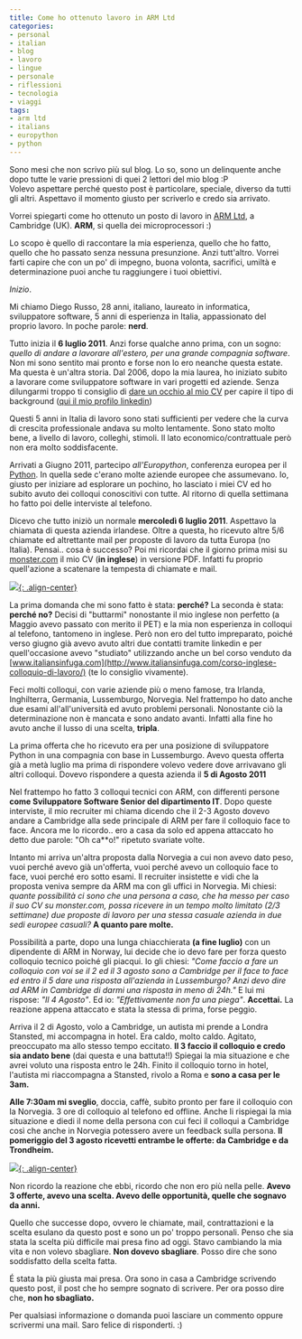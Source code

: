 ```yaml
---
title: Come ho ottenuto lavoro in ARM Ltd
categories:
- personal
- italian
- blog
- lavoro
- lingue
- personale
- riflessioni
- tecnologia
- viaggi
tags:
- arm ltd
- italians
- europython
- python
---
```

Sono mesi che non scrivo più sul blog. Lo so, sono un delinquente anche dopo
tutte le varie pressioni di quei 2 lettori del mio blog :P  
Volevo aspettare perché questo post è particolare, speciale, diverso da tutti
gli altri. Aspettavo il momento giusto per scriverlo e credo sia arrivato.

Vorrei spiegarti come ho ottenuto un posto di lavoro in [ARM
Ltd](http://www.arm.com), a Cambridge (UK). **ARM**, si quella dei
microprocessori :)

Lo scopo è quello di raccontare la mia esperienza, quello che ho fatto, quello
che ho passato senza nessuna presunzione. Anzi tutt'altro. Vorrei farti capire
che con un po' di impegno, buona volonta, sacrifici, umiltà e determinazione
puoi anche tu raggiungere i tuoi obiettivi.

_Inizio_.

Mi chiamo Diego Russo, 28 anni, italiano, laureato in informatica,
sviluppatore software, 5 anni di esperienza in Italia, appassionato del
proprio lavoro. In poche parole: **nerd**.

Tutto inizia il **6 luglio 2011**. Anzi forse qualche anno prima, con un
sogno: _quello di andare a lavorare all'estero, per una grande compagnia
software_. Non mi sono sentito mai pronto e forse non lo ero neanche questa
estate. Ma questa è un'altra storia. Dal 2006, dopo la mia laurea, ho iniziato
subito a lavorare come sviluppatore software in vari progetti ed aziende.
Senza dilungarmi troppo ti consiglio di [dare un occhio al mio
CV]({{site.url}}/cv/) per capire il tipo di background ([qui il
mio profilo linkedin](http://uk.linkedin.com/in/diegor))

Questi 5 anni in Italia di lavoro sono stati sufficienti per vedere che la
curva di crescita professionale andava su molto lentamente. Sono stato molto
bene, a livello di lavoro, colleghi, stimoli. Il lato economico/contrattuale
però non era molto soddisfacente.

Arrivati a Giugno 2011, partecipo _all'Europython_, conferenza europea per il
[Python](http://python.org/). In quella sede c'erano molte aziende europee che
assumevano. Io, giusto per iniziare ad esplorare un pochino, ho lasciato i
miei CV ed ho subito avuto dei colloqui conoscitivi con tutte. Al ritorno di
quella settimana ho fatto poi delle interviste al telefono.

Dicevo che tutto iniziò un normale **mercoledì 6 luglio 2011**. Aspettavo
la chiamata di questa azienda irlandese. Oltre a questa, ho ricevuto altre 5/6
chiamate ed altrettante mail per proposte di lavoro da tutta Europa (no
Italia). Pensai.. cosa è successo? Poi mi ricordai che il giorno prima misi su
[monster.com](http://www.monster.com) il mio CV (**in inglese**) in versione
PDF. Infatti fu proprio quell'azione a scatenare la tempesta di chiamate e
mail.

[![]({{site.url}}/images/IMG_1050-2011-08-03-at-16-08-28.jpg){: .align-center}]({{site.url}}/images/IMG_1050-2011-08-03-at-16-08-28.jpg)

La prima domanda che mi sono fatto è stata: **perché?** La seconda è stata:
**perché no?** Decisi di "buttarmi" nonostante il mio inglese non perfetto (a
Maggio avevo passato con merito il PET) e la mia non esperienza in colloqui al
telefono, tantomeno in inglese. Però non ero del tutto impreparato, poiché
verso giugno già avevo avuto altri due contatti tramite linkedin e per
quell'occasione avevo "studiato" utilizzando anche un bel corso venduto da
[www.italiansinfuga.com](http://www.italiansinfuga.com/corso-inglese-colloquio-di-lavoro/)
(te lo consiglio vivamente).

Feci molti colloqui, con varie aziende più o meno famose, tra Irlanda,
Inghilterra, Germania, Lussemburgo, Norvegia. Nel frattempo ho dato anche due
esami all'all'università ed avuto problemi personali. Nonostante ciò la
determinazione non è mancata e sono andato avanti. Infatti alla fine ho avuto
anche il lusso di una scelta, **tripla**.

La prima offerta che ho ricevuto era per una posizione di sviluppatore Python
in una compagnia con base in Lussemburgo. Avevo questa offerta già a metà
luglio ma prima di rispondere volevo vedere dove arrivavano gli altri
colloqui. Dovevo rispondere a questa azienda il **5 di Agosto 2011**

Nel frattempo ho fatto 3 colloqui tecnici con ARM, con differenti persone
**come Sviluppatore Software Senior del dipartimento IT**. Dopo queste
interviste, il mio recruiter mi chiama dicendo che il 2-3 Agosto dovevo andare
a Cambridge alla sede principale di ARM per fare il colloquio face to face.
Ancora me lo ricordo.. ero a casa da solo ed appena attaccato ho detto due
parole: "Oh ca\*\*o!" ripetuto svariate volte.

Intanto mi arriva un'altra proposta dalla Norvegia a cui non avevo dato peso,
vuoi perché avevo già un'offerta, vuoi perché avevo un colloquio face to face,
vuoi perché ero sotto esami. Il recruiter insistette e vidi che la proposta
veniva sempre da ARM ma con gli uffici in Norvegia. Mi chiesi: _quante
possibilità ci sono che una persona a caso, che ha messo per caso il suo CV su
monster.com, possa ricevere in un tempo molto limitato (2/3 settimane) due
proposte di lavoro per una stessa casuale azienda in due sedi europee
casuali?_ **A quanto pare molte.**

Possibilità a parte, dopo una lunga chiacchierata **(a fine luglio)** con un
dipendente di ARM in Norway, lui decide che io devo fare per forza questo
colloquio tecnico poiché gli piacqui. Io gli chiesi: _"Come faccio a fare un
colloquio con voi se il 2 ed il 3 agosto sono a Cambridge per il face to face
ed entro il 5 dare una risposta all'azienda in Lussemburgo? Anzi devo dire ad
ARM in Cambridge di darmi una risposta in meno di 24h."_ E lui mi rispose:
_"Il 4 Agosto"_. Ed io: _"Effettivamente non fa una piega"_. **Accettai.** La
reazione appena attaccato e stata la stessa di prima, forse peggio.

Arriva il 2 di Agosto, volo a Cambridge, un autista mi prende a Londra
Stansted, mi accompagna in hotel. Era caldo, molto caldo. Agitato, preoccupato
ma allo stesso tempo eccitato. **Il 3 faccio il colloquio e credo sia andato
bene** (dai questa e una battuta!!) Spiegai la mia situazione e che avrei
voluto una risposta entro le 24h. Finito il colloquio torno in hotel,
l'autista mi riaccompagna a Stansted, rivolo a Roma e **sono a casa per le
3am.**

**Alle 7:30am mi sveglio**, doccia, caffè, subito pronto per fare il colloquio
con la Norvegia. 3 ore di colloquio al telefono ed offline. Anche li rispiegai
la mia situazione e diedi il nome della persona con cui feci il colloqui
a Cambridge così che anche in Norvegia potessero avere un feedback sulla
persona. **Il pomeriggio del 3 agosto ricevetti entrambe le offerte: da
Cambridge e da Trondheim.**

[![]({{site.url}}/images/IMG_2008-2011-08-22-at-19-04-22.jpg){: .align-center}]({{site.url}}/images/IMG_2008-2011-08-22-at-19-04-22.jpg)

Non ricordo la reazione che ebbi, ricordo che non ero più nella pelle. **Avevo
3 offerte, avevo una scelta. Avevo delle opportunità, quelle che sognavo da
anni.**

Quello che successe dopo, ovvero le chiamate, mail, contrattazioni e la
scelta esulano da questo post e sono un po' troppo personali. Penso che sia
stata la scelta più difficile mai presa fino ad oggi. Stavo cambiando la mia
vita e non volevo sbagliare. **Non dovevo sbagliare**. Posso dire che sono
soddisfatto della scelta fatta.

É stata la più giusta mai presa. Ora sono in casa a Cambridge scrivendo questo
post, il post che ho sempre sognato di scrivere. Per ora posso dire che, **non
ho sbagliato.**

Per qualsiasi informazione o domanda puoi lasciare un commento oppure
scrivermi una mail. Saro felice di risponderti. :)
